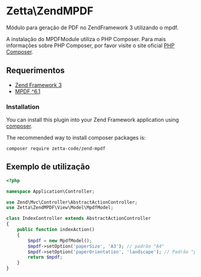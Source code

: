 # Zetta\\ZendMPDF

Módulo para geração de PDF no ZendFramework 3 utilizando o mpdf.

A instalação do MPDFModule utiliza o PHP Composer. Para mais informações sobre PHP Composer, por favor visite o site oficial [PHP Composer](http://getcomposer.org/).

## Requerimentos
  - [Zend Framework 3](http://github.com/zendframework/zendframework)
  - [MPDF ^6.1](http://github.com/mpdf/mpdf)

### Installation

You can install this plugin into your Zend Framework application using [composer](http://getcomposer.org).

The recommended way to install composer packages is:

```
composer require zetta-code/zend-mpdf
```

## Exemplo de utilização

```php
<?php

namespace Application\Controller;

use Zend\Mvc\Controller\AbstractActionController;
use Zetta\ZendMPDF\View\Model\MpdfModel;

class IndexController extends AbstractActionController
{
    public function indexAction()
    {
        $mpdf = new MpdfModel();
        $mpdf->setOption('paperSize', 'A3'); // padrão "A4"
        $mpdf->setOption('paperOrientation', 'landscape'); // Padrão "portrait"
        return $mpdf;
    }
}
```
